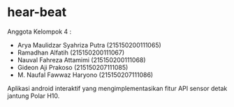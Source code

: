 # hear-beat

Anggota Kelompok 4 :

- Arya Maulidzar Syahriza Putra (215150200111065)
- Ramadhan Alfatih (215150200111067)
- Nauval Fahreza Attamimi	(215150200111068)
- Gideon Aji Prakoso (215150207111085)
- M. Naufal Fawwaz Haryono (215150207111086)

Aplikasi android interaktif yang mengimplementasikan fitur API sensor detak jantung Polar H10.
